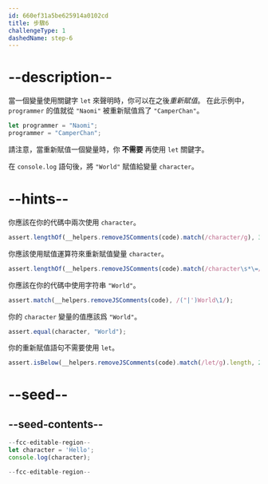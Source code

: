```yaml
---
id: 660ef31a5be625914a0102cd
title: 步驟6
challengeType: 1
dashedName: step-6
---
```


# --description--

當一個變量使用關鍵字 `let` 來聲明時，你可以在之後<dfn>重新賦值</dfn>。 在此示例中，`programmer` 的值就從 `"Naomi"` 被重新賦值爲了 `"CamperChan"`。

```js
let programmer = "Naomi";
programmer = "CamperChan";
```

請注意，當重新賦值一個變量時，你 **不需要** 再使用 `let` 關鍵字。

在 `console.log` 語句後，將 `"World"` 賦值給變量 `character`。

# --hints--

你應該在你的代碼中兩次使用 `character`。

```js
assert.lengthOf(__helpers.removeJSComments(code).match(/character/g), 3);
```

你應該使用賦值運算符來重新賦值變量 `character`。

```js
assert.lengthOf(__helpers.removeJSComments(code).match(/character\s*\=/g), 2);
```

你應該在你的代碼中使用字符串 `"World"`。

```js
assert.match(__helpers.removeJSComments(code), /("|')World\1/);
```

你的 `character` 變量的值應該爲 `"World"`。

```js
assert.equal(character, "World");
```

你的重新賦值語句不需要使用 `let`。

```js
assert.isBelow(__helpers.removeJSComments(code).match(/let/g).length, 2);
```


# --seed--

## --seed-contents--

```js
--fcc-editable-region--
let character = 'Hello';
console.log(character);

--fcc-editable-region--
```
